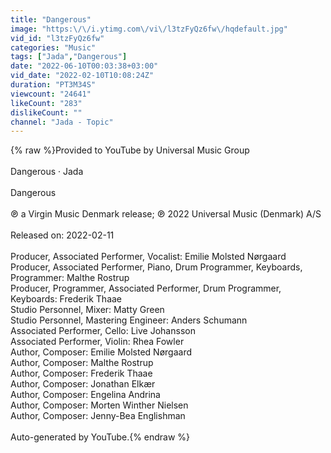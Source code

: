 ```yaml
---
title: "Dangerous"
image: "https:\/\/i.ytimg.com\/vi\/l3tzFyQz6fw\/hqdefault.jpg"
vid_id: "l3tzFyQz6fw"
categories: "Music"
tags: ["Jada","Dangerous"]
date: "2022-06-10T00:03:38+03:00"
vid_date: "2022-02-10T10:08:24Z"
duration: "PT3M34S"
viewcount: "24641"
likeCount: "283"
dislikeCount: ""
channel: "Jada - Topic"
---
```

{% raw %}Provided to YouTube by Universal Music Group<br /><br />Dangerous · Jada<br /><br />Dangerous<br /><br />℗ a Virgin Music Denmark release; ℗ 2022 Universal Music (Denmark) A/S<br /><br />Released on: 2022-02-11<br /><br />Producer, Associated  Performer, Vocalist: Emilie Molsted Nørgaard<br />Producer, Associated  Performer, Piano, Drum  Programmer, Keyboards, Programmer: Malthe Rostrup<br />Producer, Programmer, Associated  Performer, Drum  Programmer, Keyboards: Frederik Thaae<br />Studio  Personnel, Mixer: Matty Green<br />Studio  Personnel, Mastering  Engineer: Anders Schumann<br />Associated  Performer, Cello: Live Johansson<br />Associated  Performer, Violin: Rhea Fowler<br />Author, Composer: Emilie Molsted Nørgaard<br />Author, Composer: Malthe Rostrup<br />Author, Composer: Frederik Thaae<br />Author, Composer: Jonathan Elkær<br />Author, Composer: Engelina Andrina<br />Author, Composer: Morten Winther Nielsen<br />Author, Composer: Jenny-Bea Englishman<br /><br />Auto-generated by YouTube.{% endraw %}
